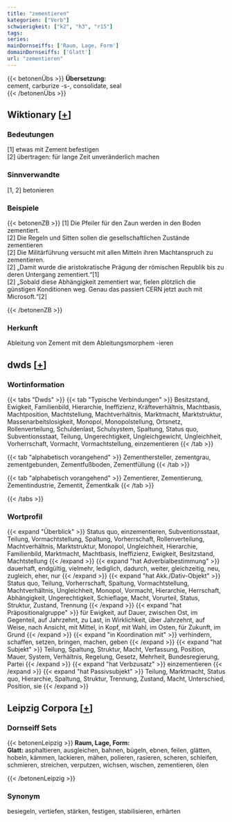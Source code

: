 ```yaml
---
title: "zementieren"
kategorien: ["Verb"]
schwierigkeit: ["k2", "h3", "r15"]
tags:
series:
mainDornseiffs: ['Raum, Lage, Form']
domainDornseiffs: ['Glatt']
url: "zementieren"
---
```


{{< betonenÜbs >}}
**Übersetzung:**  
cement, carburize -s-, consolidate, seal  
{{< /betonenÜbs >}}

## Wiktionary [[+](https://de.wiktionary.org/wiki/zementieren)]

### Bedeutungen
[1] etwas mit Zement befestigen  
[2] übertragen: für lange Zeit unveränderlich machen  

### Sinnverwandte
[1, 2] betonieren  

### Beispiele
{{< betonenZB >}}
[1] Die Pfeiler für den Zaun werden in den Boden zementiert.  
[2] Die Regeln und Sitten sollen die gesellschaftlichen Zustände zementieren  
[2] Die Militärführung versucht mit allen Mitteln ihren Machtanspruch zu zementieren.  
[2] „Damit wurde die aristokratische Prägung der römischen Republik bis zu deren Untergang zementiert.“[1]  
[2] „Sobald diese Abhängigkeit zementiert war, fielen plötzlich die günstigen Konditionen weg. Genau das passiert CERN jetzt auch mit Microsoft.“[2]  

{{< /betonenZB >}}
### Herkunft
Ableitung von Zement mit dem Ableitungsmorphem -ieren  



## dwds [[+](https://www.dwds.de/wb/zementieren)]

### Wortinformation
{{< tabs "Dwds" >}}
{{< tab "Typische Verbindungen" >}}
Besitzstand, Ewigkeit, Familienbild, Hierarchie, Ineffizienz, Kräfteverhältnis, Machtbasis, Machtposition, Machtstellung, Machtverhältnis, Marktmacht, Marktstruktur, Massenarbeitslosigkeit, Monopol, Monopolstellung, Ortsnetz, Rollenverteilung, Schuldenlast, Schulsystem, Spaltung, Status quo, Subventionsstaat, Teilung, Ungerechtigkeit, Ungleichgewicht, Ungleichheit, Vorherrschaft, Vormacht, Vormachtstellung, einzementieren
{{< /tab >}}

{{< tab "alphabetisch vorangehend" >}}
Zementhersteller, zementgrau, zementgebunden, Zementfußboden, Zementfüllung
{{< /tab >}}

{{< tab "alphabetisch vorangehend" >}}
Zementierer, Zementierung, Zementindustrie, Zementit, Zementkalk
{{< /tab >}}

{{< /tabs >}}

### Wortprofil
{{< expand "Überblick" >}} Status quo, einzementieren, Subventionsstaat, Teilung, Vormachtstellung, Spaltung, Vorherrschaft, Rollenverteilung, Machtverhältnis, Marktstruktur, Monopol, Ungleichheit, Hierarchie, Familienbild, Marktmacht, Machtbasis, Ineffizienz, Ewigkeit, Besitzstand, Machtstellung {{< /expand >}}
{{< expand "hat Adverbialbestimmung" >}} dauerhaft, endgültig, vielmehr, lediglich, dadurch, weiter, gleichzeitig, neu, zugleich, eher, nur {{< /expand >}}
{{< expand "hat Akk./Dativ-Objekt" >}} Status quo, Teilung, Vorherrschaft, Spaltung, Vormachtstellung, Machtverhältnis, Ungleichheit, Monopol, Vormacht, Hierarchie, Herrschaft, Abhängigkeit, Ungerechtigkeit, Schieflage, Macht, Vorurteil, Status, Struktur, Zustand, Trennung {{< /expand >}}
{{< expand "hat Präpositionalgruppe" >}} für Ewigkeit, auf Dauer, zwischen Ost, im Gegenteil, auf Jahrzehnt, zu Last, in Wirklichkeit, über Jahrzehnt, auf Weise, nach Ansicht, mit Mittel, in Kopf, mit Wahl, im Osten, für Zukunft, im Grund {{< /expand >}}
{{< expand "in Koordination mit" >}} verhindern, schaffen, setzen, bringen, machen, geben {{< /expand >}}
{{< expand "hat Subjekt" >}} Teilung, Spaltung, Struktur, Macht, Verfassung, Position, Mauer, System, Verhältnis, Regelung, Gesetz, Mehrheit, Bundesregierung, Partei {{< /expand >}}
{{< expand "hat Verbzusatz" >}} einzementieren {{< /expand >}}
{{< expand "hat Passivsubjekt" >}} Teilung, Marktmacht, Status quo, Hierarchie, Spaltung, Struktur, Trennung, Zustand, Macht, Unterschied, Position, sie {{< /expand >}}

## Leipzig Corpora [[+](https://corpora.uni-leipzig.de/en/res?word=zementieren&corpusId=deu_newscrawl-public_2018)]

### Dornseiff Sets
{{< betonenLeipzig >}}
**Raum, Lage, Form:**  
**Glatt:** asphaltieren, ausgleichen, bahnen, bügeln, ebnen, feilen, glätten, hobeln, kämmen, lackieren, mähen, polieren, rasieren, scheren, schleifen, schmieren, streichen, verputzen, wichsen, wischen, zementieren, ölen  

{{< /betonenLeipzig >}}

### Synonym
besiegeln, vertiefen, stärken, festigen, stabilisieren, erhärten

